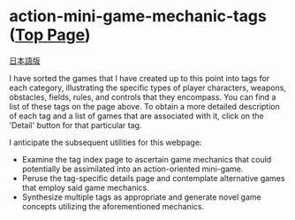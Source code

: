 # action-mini-game-mechanic-tags ([Top Page](https://abagames.github.io/action-mini-game-mechanic-tags/))

[日本語版](https://abagames.github.io/action-mini-game-mechanic-tags/index_ja.html)

I have sorted the games that I have created up to this point into tags for each category, illustrating the specific types of player characters, weapons, obstacles, fields, rules, and controls that they encompass. You can find a list of these tags on the page above. To obtain a more detailed description of each tag and a list of games that are associated with it, click on the 'Detail' button for that particular tag.

I anticipate the subsequent utilities for this webpage:

- Examine the tag index page to ascertain game mechanics that could potentially be assimilated into an action-oriented mini-game.
- Peruse the tag-specific details page and contemplate alternative games that employ said game mechanics.
- Synthesize multiple tags as appropriate and generate novel game concepts utilizing the aforementioned mechanics.
